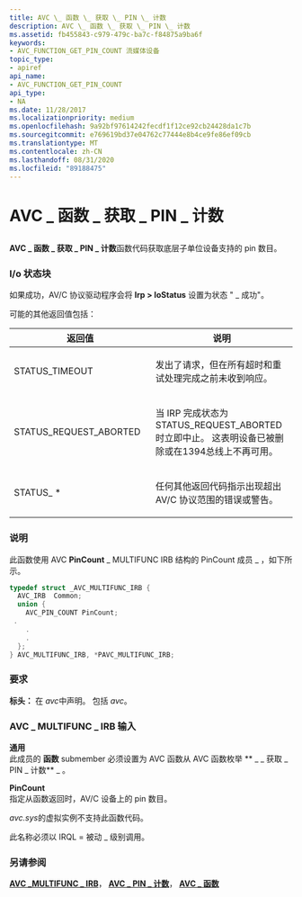 ```yaml
---
title: AVC \_ 函数 \_ 获取 \_ PIN \_ 计数
description: AVC \_ 函数 \_ 获取 \_ PIN \_ 计数
ms.assetid: fb455843-c979-479c-ba7c-f84875a9ba6f
keywords:
- AVC_FUNCTION_GET_PIN_COUNT 流媒体设备
topic_type:
- apiref
api_name:
- AVC_FUNCTION_GET_PIN_COUNT
api_type:
- NA
ms.date: 11/28/2017
ms.localizationpriority: medium
ms.openlocfilehash: 9a92bf97614242fecdf1f12ce92cb24428da1c7b
ms.sourcegitcommit: e769619bd37e04762c77444e8b4ce9fe86ef09cb
ms.translationtype: MT
ms.contentlocale: zh-CN
ms.lasthandoff: 08/31/2020
ms.locfileid: "89188475"
---
```

# <a name="avc_function_get_pin_count"></a>AVC \_ 函数 \_ 获取 \_ PIN \_ 计数


## <span id="ddk_avc_function_get_pin_count_ks"></span><span id="DDK_AVC_FUNCTION_GET_PIN_COUNT_KS"></span>


**AVC \_ 函数 \_ 获取 \_ PIN \_ 计数**函数代码获取底层子单位设备支持的 pin 数目。

### <a name="io-status-block"></a>I/o 状态块

如果成功，AV/C 协议驱动程序会将 **Irp &gt; IoStatus** 设置为状态 " \_ 成功"。

可能的其他返回值包括：

<table>
<colgroup>
<col width="50%" />
<col width="50%" />
</colgroup>
<thead>
<tr class="header">
<th>返回值</th>
<th>说明</th>
</tr>
</thead>
<tbody>
<tr class="odd">
<td><p>STATUS_TIMEOUT</p></td>
<td><p>发出了请求，但在所有超时和重试处理完成之前未收到响应。</p></td>
</tr>
<tr class="even">
<td><p>STATUS_REQUEST_ABORTED</p></td>
<td><p>当 IRP 完成状态为 STATUS_REQUEST_ABORTED 时立即中止。 这表明设备已被删除或在1394总线上不再可用。</p></td>
</tr>
<tr class="odd">
<td><p>STATUS_ *</p></td>
<td><p>任何其他返回代码指示出现超出 AV/C 协议范围的错误或警告。</p></td>
</tr>
</tbody>
</table>

 

### <a name="comments"></a>说明

此函数使用 AVC **PinCount** \_ MULTIFUNC IRB 结构的 PinCount 成员 \_ ，如下所示。

```cpp
typedef struct _AVC_MULTIFUNC_IRB {
  AVC_IRB  Common;
  union {
    AVC_PIN_COUNT PinCount;
 .
    .
    .
  };
} AVC_MULTIFUNC_IRB, *PAVC_MULTIFUNC_IRB;
```

### <a name="requirements"></a>要求

**标头：** 在 *avc*中声明。 包括 *avc*。

### <a name="avc_multifunc_irb-input"></a>AVC \_ MULTIFUNC \_ IRB 输入

**通用**  
此成员的 **函数** submember 必须设置为 AVC 函数从 AVC 函数枚举 ** \_ \_ 获取 \_ PIN \_ 计数** \_ 。

<span id="PinCount"></span><span id="pincount"></span><span id="PINCOUNT"></span>**PinCount**  
指定从函数返回时，AV/C 设备上的 pin 数目。

*avc.sys*的虚拟实例不支持此函数代码。

此名称必须以 IRQL = 被动 \_ 级别调用。

### <a name="see-also"></a>另请参阅

[**AVC \_MULTIFUNC \_ IRB**](/windows-hardware/drivers/ddi/avc/ns-avc-_avc_multifunc_irb)， [**AVC \_ PIN \_ 计数**](/windows-hardware/drivers/ddi/avc/ns-avc-_avc_pin_count)， [**AVC \_ 函数**](/windows-hardware/drivers/ddi/avc/ne-avc-_tagavc_function)

 

